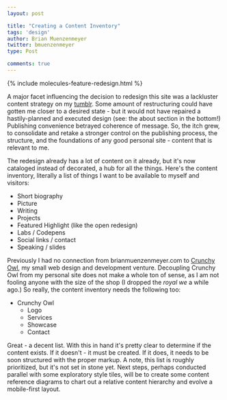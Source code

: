 ```yaml
---
layout: post

title: "Creating a Content Inventory"
tags: 'design'
author: Brian Muenzenmeyer
twitter: bmuenzenmeyer
type: Post

comments: true
---
```


{% include molecules-feature-redesign.html %}

A major facet influencing the decision to redesign this site was a lackluster content strategy on my [tumblr](https://www.tumblr.com/blog/brianmuenzenmeyer). Some amount of restructuring could have gotten me closer to a desired state - but it would not have repaired a hastily-planned and executed design (see: the about section in the bottom!) Publishing convenience betrayed coherence of message. So, the itch grew, to consolidate and retake a stronger control on the publishing process, the structure, and the foundations of any good personal site - content that is relevant to me.

The redesign already has a lot of content on it already, but it's now cataloged instead of decorated, a hub for all the things. Here's the content inventory, literally a list of things I want to be available to myself and visitors:

* Short biography
* Picture
* Writing
* Projects
* Featured Highlight (like the open redesign)
* Labs / Codepens
* Social links / contact
* Speaking / slides

Previously I had no connection from brianmuenzenmeyer.com to [Crunchy Owl](http://crunchyowl.com), my small web design and development venture. Decoupling Crunchy Owl from my personal site does not make a whole ton of sense, as I am not fooling anyone with the size of the shop (I dropped the _royal we_ a while ago.) So really, the content inventory needs the following too:

* Crunchy Owl
  * Logo
  * Services
  * Showcase
  * Contact

Great - a decent list. With this in hand it's pretty clear to determine if the content exists. If it doesn't - it must be created. If it does, it needs to be soon structured with the proper markup. A note, this list is roughly prioritized, but it's not set in stone yet. Next steps, perhaps conducted parallel with some exploratory style tiles, will be to create some content reference diagrams to chart out a relative content hierarchy and evolve a mobile-first layout.
